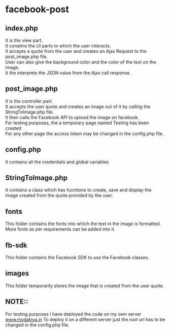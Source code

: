 # facebook-post
## index.php
It is the view part.  
It conatins the UI parts to which the user interacts.  
It accepts a quote from the user and creates an Ajax Request to the post_image.php file.  
User can also give the background color and the color of the text on the image.  
It the interprets the JSON value from the Ajax call response.  
## post_image.php
It is the controller part.  
It accepts the user quote and creates an image out of it by calling the StringToImage.php file.  
It then calls the Facebook API to upload the image on facebook.  
For testing purposes, the a temporary page named Testing has been created   
For any other page the access token may be changed in the config.php file.  
## config.php
It contains all the credentials and global variables  
## StringToImage.php
It contains a class which has fucntions to create, save and display the image created from the quote provided by the user.  
## fonts
This folder contains the fonts into which the text in the image is formatted.  
More fonts as per requirements can be added into it.  
## fb-sdk
This folder contains the Facebook SDK to use the Facebook classes.  
## images 
This folder temporarily stores the image that is created from the user quote.  

## NOTE::
For testing purposes I have deployed the code on my own server www.mydakiya.in To deploy it on a different server just the root url has to be changed in the config.php file.
